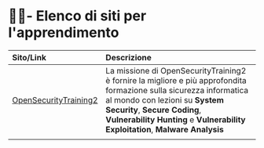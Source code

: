 # 👨‍🏫- Elenco di siti per l'apprendimento 

|   Sito/Link                                                              |   Descrizione                                                                                                                                                                                                                                                 |
|:-------------------------------------------------------------------------|:--------------------------------------------------------------------------------------------------------------------------------------------------------------------------------------------------------------------------------------------------------------|
|   [OpenSecurityTraining2](https://opensecuritytraining.info/Home.html)   |   La missione di OpenSecurityTraining2 è fornire la migliore e più approfondita formazione sulla sicurezza informatica al mondo con lezioni su **System Security**, **Secure Coding**, **Vulnerability Hunting** e **Vulnerability Exploitation**, **Malware Analysis**           |
|                                                                          |                                                                                                                                                                                                                                                               |  
